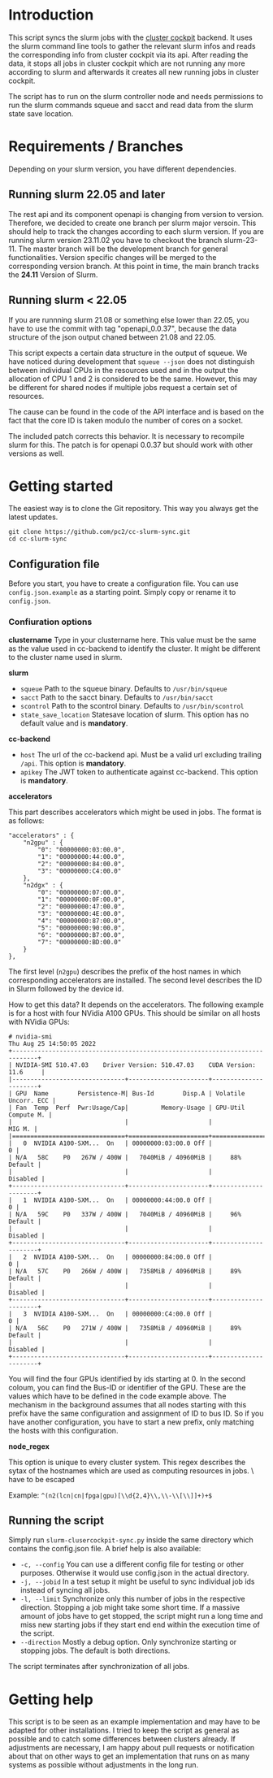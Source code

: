 # Introduction

This script syncs the slurm jobs with the 
[cluster cockpit](https://github.com/ClusterCockpit/) backend. It uses the
slurm command line tools to gather the relevant slurm infos and reads the
corresponding info from cluster cockpit via its api. After reading the data,
it stops all jobs in cluster cockpit which are not running any more according
to slurm and afterwards it creates all new running jobs in cluster cockpit.

The script has to run on the slurm controller node and needs permissions 
to run the slurm commands squeue and sacct and read data from the slurm
state save location.

# Requirements / Branches

Depending on your slurm version, you have different dependencies.

## Running slurm 22.05 and later

The rest api and its component openapi is changing from version to version.
Therefore, we decided to create one branch per slurm major versoin. This 
should help to track the changes according to each slurm version. If you 
are running slurm version 23.11.02 you have to checkout the branch slurm-23-11.
The master branch will be the development branch for general functionalities.
Version specific changes will be merged to the corresponding version branch. At 
this point in time, the main branch tracks the **24.11** Version of Slurm. 

## Running slurm < 22.05

If you are runnning slurm 21.08 or something else lower than 22.05, you have to 
use the commit with tag "openapi_0.0.37", because the data structure of the 
json output chaned between 21.08 and 22.05.

This script expects a certain data structure in the output of squeue. We have 
noticed during development that `squeue --json` does not distinguish between 
individual CPUs in the resources used and in the output the allocation of CPU 1 
and 2 is considered to be the same. However, this may be different for shared 
nodes if multiple jobs request a certain set of resources.

The cause can be found in the code of the API interface and is based on the 
fact that the core ID is taken modulo the number of cores on a socket. 

The included patch corrects this behavior. It is necessary to recompile slurm 
for this. The patch is for openapi 0.0.37 but should work with other versions
as well. 

# Getting started

The easiest way is to clone the Git repository. This way you always get the latest updates. 

    git clone https://github.com/pc2/cc-slurm-sync.git
    cd cc-slurm-sync

## Configuration file
Before you start, you have to create a configuration file. You can use 
`config.json.example` as a starting point. Simply copy or rename it to
`config.json`.

### Confiuration options
**clustername**
Type in your clustername here. This value must be the same as the value used in cc-backend to identify the cluster. It might be different to the cluster name used in slurm.

**slurm**
* `squeue` Path to the squeue binary. Defaults to `/usr/bin/squeue`
* `sacct` Path to the sacct binary. Defaults to `/usr/bin/sacct`
* `scontrol` Path to the scontrol binary. Defaults to `/usr/bin/scontrol`
* `state_save_location` Statesave location of slurm. This option has no default value and is **mandatory**.

**cc-backend**
* `host` The url of the cc-backend api. Must be a valid url excluding trailing `/api`. This option is **mandatory**.
* `apikey` The JWT token to authenticate against cc-backend. This option is **mandatory**.

**accelerators**

This part describes accelerators which might be used in jobs. The format is as follows:

	"accelerators" : {
		"n2gpu" : {
			"0": "00000000:03:00.0",
			"1": "00000000:44:00.0",
			"2": "00000000:84:00.0",
			"3": "00000000:C4:00.0"
		},
		"n2dgx" : {
			"0": "00000000:07:00.0",
			"1": "00000000:0F:00.0",
			"2": "00000000:47:00.0",
			"3": "00000000:4E:00.0",
			"4": "00000000:87:00.0",
			"5": "00000000:90:00.0",
			"6": "00000000:B7:00.0",
			"7": "00000000:BD:00.0"
		}
	},

The first level (`n2gpu`) describes the prefix of the host names in which corresponding accelerators are installed. The second level describes the ID in Slurm followed by the device id.

How to get this data? It depends on the accelerators. The following example is for a host with four NVidia A100 GPUs. This should be similar on all hosts with NVidia GPUs:

    # nvidia-smi 
    Thu Aug 25 14:50:05 2022       
    +-----------------------------------------------------------------------------+
    | NVIDIA-SMI 510.47.03    Driver Version: 510.47.03    CUDA Version: 11.6     |
    |-------------------------------+----------------------+----------------------+
    | GPU  Name        Persistence-M| Bus-Id        Disp.A | Volatile Uncorr. ECC |
    | Fan  Temp  Perf  Pwr:Usage/Cap|         Memory-Usage | GPU-Util  Compute M. |
    |                               |                      |               MIG M. |
    |===============================+======================+======================|
    |   0  NVIDIA A100-SXM...  On   | 00000000:03:00.0 Off |                    0 |
    | N/A   58C    P0   267W / 400W |   7040MiB / 40960MiB |     88%      Default |
    |                               |                      |             Disabled |
    +-------------------------------+----------------------+----------------------+
    |   1  NVIDIA A100-SXM...  On   | 00000000:44:00.0 Off |                    0 |
    | N/A   59C    P0   337W / 400W |   7040MiB / 40960MiB |     96%      Default |
    |                               |                      |             Disabled |
    +-------------------------------+----------------------+----------------------+
    |   2  NVIDIA A100-SXM...  On   | 00000000:84:00.0 Off |                    0 |
    | N/A   57C    P0   266W / 400W |   7358MiB / 40960MiB |     89%      Default |
    |                               |                      |             Disabled |
    +-------------------------------+----------------------+----------------------+
    |   3  NVIDIA A100-SXM...  On   | 00000000:C4:00.0 Off |                    0 |
    | N/A   56C    P0   271W / 400W |   7358MiB / 40960MiB |     89%      Default |
    |                               |                      |             Disabled |
    +-------------------------------+----------------------+----------------------+

You will find the four GPUs identified by ids starting at 0. In the second coloum, you can find the Bus-ID or identifier of the GPU. These are the values which have to be defined in the code example above. The mechanism in the background assumes that all nodes starting with this prefix have the same configuration and assignment of ID to bus ID. So if you have another configuration, you have to start a new prefix, only matching the hosts with this configuration.

**node_regex**

This option is unique to every cluster system. This regex describes the sytax of the hostnames which are used as computing resources in jobs. \ have to be escaped

Example: `^(n2(lcn|cn|fpga|gpu)[\\d{2,4}\\,\\-\\[\\]]+)+$`

## Running the script

Simply run `slurm-clusercockpit-sync.py` inside the same directory which contains the config.json file. A brief help is also available:

* `-c, --config` You can use a different config file for testing or other purposes. Otherwise it would use config.json in the actual directory.
* `-j, --jobid` In a test setup it might be useful to sync individual job ids instead of syncing all jobs.
* `-l, --limit` Synchronize only this number of jobs in the respective direction. Stopping a job might take some short time. If a massive amount of jobs have to get stopped, the script might run a long time and miss new starting jobs if they start end end within the execution time of the script. 
* `--direction` Mostly a debug option. Only synchronize starting or stopping jobs. The default is both directions.

The script terminates after synchronization of all jobs. 

# Getting help

This script is to be seen as an example implementation and may have to be adapted for other installations. I tried to keep the script as general as possible and to catch some differences between clusters already. If adjustments are necessary, I am happy about pull requests or notification about that on other ways to get an implementation that runs on as many systems as possible without adjustments in the long run.
